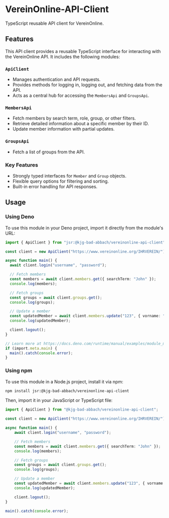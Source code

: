 # VereinOnline-API-Client

TypeScript reusable API client for VereinOnline.

## Features

This API client provides a reusable TypeScript interface for interacting with the VereinOnline API. It includes the following modules:

### `ApiClient`

- Manages authentication and API requests.
- Provides methods for logging in, logging out, and fetching data from the API.
- Acts as a central hub for accessing the `MembersApi` and `GroupsApi`.

### `MembersApi`

- Fetch members by search term, role, group, or other filters.
- Retrieve detailed information about a specific member by their ID.
- Update member information with partial updates.

### `GroupsApi`

- Fetch a list of groups from the API.

### Key Features

- Strongly typed interfaces for `Member` and `Group` objects.
- Flexible query options for filtering and sorting.
- Built-in error handling for API responses.

## Usage

### Using Deno

To use this module in your Deno project, import it directly from the module's URL:

```ts
import { ApiClient } from "jsr:@kjg-bad-abbach/vereinonline-api-client";

const client = new ApiClient("https://www.vereinonline.org/IHRVEREIN/");

async function main() {
  await client.login("username", "password");

  // Fetch members
  const members = await client.members.get({ searchTerm: "John" });
  console.log(members);

  // Fetch groups
  const groups = await client.groups.get();
  console.log(groups);

  // Update a member
  const updatedMember = await client.members.update("123", { vorname: "Jane" });
  console.log(updatedMember);

  client.logout();
}

// Learn more at https://docs.deno.com/runtime/manual/examples/module_metadata#concepts
if (import.meta.main) {
  main().catch(console.error);
}
```

### Using npm

To use this module in a Node.js project, install it via npm:

```bash
npm install jsr:@kjg-bad-abbach/vereinonline-api-client
```

Then, import it in your JavaScript or TypeScript file:

```ts
import { ApiClient } from "@kjg-bad-abbach/vereinonline-api-client";

const client = new ApiClient("https://www.vereinonline.org/IHRVEREIN/");

async function main() {
    await client.login("username", "password");

    // Fetch members
    const members = await client.members.get({ searchTerm: "John" });
    console.log(members);

    // Fetch groups
    const groups = await client.groups.get();
    console.log(groups);

    // Update a member
    const updatedMember = await client.members.update("123", { vorname: "Jane" });
    console.log(updatedMember);

    client.logout();
}

main().catch(console.error);
```
